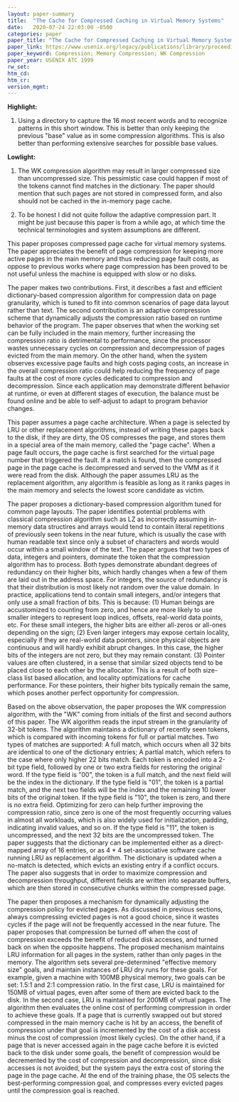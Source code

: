 ```yaml
---
layout: paper-summary
title:  "The Cache for Compressed Caching in Virtual Memory Systems"
date:   2020-07-24 22:03:00 -0500
categories: paper
paper_title: "The Cache for Compressed Caching in Virtual Memory Systems"
paper_link: https://www.usenix.org/legacy/publications/library/proceedings/usenix01/cfp/wilson/wilson_html/acc.html
paper_keyword: Compression; Memory Compression; WK Compression
paper_year: USENIX ATC 1999
rw_set:
htm_cd:
htm_cr:
version_mgmt:
---
```


**Highlight:**

1. Using a directory to capture the 16 most recent words and to recognize patterns in this short window. This is better
   than only keeping the previous "base" value as in some compression algorithms.
   This is also better than performing extensive searches for possible base values.

**Lowlight:**

1. The WK compression algorithm may result in larger compressed size than uncompressed size. This pessimistic case
   could happen if most of the tokens cannot find matches in the dictionary. 
   The paper should mention that such pages are not stored in compressed form, and also should not be cached in
   the in-memory page cache.

2. To be honest I did not quite follow the adaptive compression part. It might be just because this paper is from
   a while ago, at which time the technical terminologies and system assumptions are different.

This paper proposes compressed page cache for virtual memory systems. The paper appreciates the benefit of page compression
for keeping more active pages in the main memory and thus reducing page fault costs, as oppose to previous works where
page compression has been proved to be not useful unless the machine is equipped with slow or no disks. 

The paper makes two contributions. First, it describes a fast and efficient dictionary-based compression algorithm for
compression data on page granularity, which is tuned to fit into common scenarios of page data layout rather than text.
The second contribution is an adaptive compression scheme that dynamically adjusts the compression ratio based on runtime
behavior of the program. The paper observes that when the working set can be fully included in the main memory, further
increasing the compression ratio is detrimental to performance, since the processor wastes unnecessary cycles on compression
and decompression of pages evicted from the main memory. On the other hand, when the system observes excessive page
faults and high costs paging costs, an increase in the overall compression ratio could help reducing the frequency of 
page faults at the cost of more cycles dedicated to compression and decompression. Since each application may demonstrate
different behavior at runtime, or even at different stages of execution, the balance must be found online and be able to
self-adjust to adapt to program behavior changes.

This paper assumes a page cache architecture. When a page is selected by LRU or other replacement algorithms, instead
of writing these pages back to the disk, if they are dirty, the OS compresses the page, and stores them in a special area
of the main memory, called the "page cache". When a page fault occurs, the page cache is first searched for the virtual
page number that triggered the fault. If a match is found, then the compressed page in the page cache is decompressed
and served to the VMM as if it were read from the disk.
Although the paper assumes LRU as the replacement algorithm, any algorithm is feasible as long as it ranks pages in the 
main memory and selects the lowest score candidate as victim.

The paper proposes a dictionary-based compression algorithm tuned for common page layouts. The paper identifies potential
problems with classical compression algorithm such as LZ as incorrectly assuming in-memory data structires and arrays
would tend to contain literal repetitions of previously seen tokens in the near future, which is usually the case with
human readable text since only a subset of characters and words would occur within a small window of the text.
The paper argues that two types of data, integers and pointers, dominate the token that the compression algorithm has to
process. Both types demonstrate abundant degrees of redundancy on their higher bits, which hardly changes when a few of them
are laid out in the address space. For integers, the source of redundancy is that their distribution is most likely not
random over the value domain. In practice, applications tend to contain small integers, and/or integers that only use
a small fraction of bits. This is because: (1) Human beings are accustomized to counting from zero, and hence are more 
likely to use smaller integers to represent loop indices, offsets, real-world data points, etc. For these small integers,
the higher bits are either all-zeros or all-ones depending on the sign; (2) Even larger integers may expose certain locality,
especially if they are real-world data pointers, since physical objects are continuous and will hardly exhibit abrupt changes.
In this case, the higher bits of the integers are not zero, but they may remain constant.
(3) Pointer values are often clustered, in a sense that similar sized objects tend to be placed close to each other by 
the allocator. This is a result of both size-class list based allocation, and locality optimizations for cache performance. 
For these pointers, their higher bits typically remain the same, which poses another perfect opportunity for compression.

Based on the above observation, the paper proposes the WK compression algorithm, with the "WK" coming from initials of
the first and second authors of this paper. The WK algorithm reads the input stream in the granularity of 32-bit tokens.
The algorithm maintains a dictionary of recently seen tokens, which is compared with incoming tokens for full or partial 
matches. Two types of matches are supported: A full match, which occurs when all 32 bits are identical to one of the 
dictionary entries; A partial match, which refers to the case where only higher 22 bits match. 
Each token is encoded into a 2-bit type field, followed by one or two extra fields for restoring the original word. 
If the type field is "00", the token is a full match, and the next field will be the index in the dictionary.
If the type field is "01", the token is a partial match, and the next two fields will be the index and the remaining
10 lower bits of the original token. 
If the type field is "10", the token is zero, and there is no extra field. Optimizing for zero can help further 
improving the compression ratio, since zero is one of the most frequently occurring values in almost all workloads,
which is also widely used for initialization, padding, indicating invalid values, and so on.
If the type field is "11", the token is uncompressed, and the next 32 bits are the uncompressed token.
The paper suggests that the dictionary can be implemented either as a direct-mapped array of 16 entries, or as 4 * 4 
set-associative software cache running LRU as replacement algorithm.
The dictionary is updated when a no-match is detected, which evicts an existing entry if a conflict occurs.
The paper also suggests that in order to maximize compression and decompression throughput, different fields are written
into separate buffers, which are then stored in consecutive chunks within the compressed page.

The paper then proposes a mechanism for dynamically adjusting the compression policy for evicted pages. As discussed
in previous sections, always compressing evicted pages is not a good choice, since it wastes cycles if the page
will not be frequently accessed in the near future.
The paper proposes that compression be turned off when the cost of compression exceeds the benefit of reduced disk accesses,
and turned back on when the opposite happens. 
The proposed mechanism maintains LRU information for all pages in the system, rather than only pages in the memory.
The algorithm sets several pre-determined "effective memory size" goals, and maintain instances of LRU dry runs for these
goals. For example, given a machine with 100MB physical memory, two goals can be set: 1.5:1 and 2:1 compression ratio.
In the first case, LRU is maintained for 150MB of virtual pages, even after some of them are evicted back to the disk.
In the second case, LRU is maintained for 200MB of virtual pages.
The algorithm then evaluates the online cost of performing compression in order to achieve these goals. If a page that
is currently swapped out but stored compressed in the main memory cache is hit by an access, the benefit of compression
under that goal is incremented by the cost of a disk access minus the cost of compression (most likely cycles).
On the other hand, if a page that is never accessed again in the page cache before it is evicted back to the disk under
some goals, the benefit of compression would be decremented by the cost of compression and decompression, since 
disk accesses is not avoided, but the system pays the extra cost of storing the page in the page cache.
At the end of the training phase, the OS selects the best-performing compression goal, and compresses every evicted 
pages until the compression goal is reached.